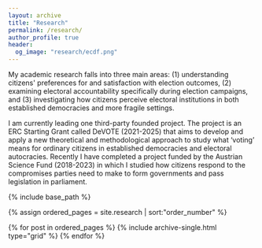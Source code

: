 ```yaml
---
layout: archive
title: "Research"
permalink: /research/
author_profile: true
header:
  og_image: "research/ecdf.png"
---
```


My academic research falls into three main areas: 
(1) understanding citizens' preferences for and satisfaction with election outcomes,
(2) examining electoral accountability specifically during election campaigns, 
and (3) investigating how citizens perceive electoral institutions in both established democracies and more fragile settings.

I am currently leading one third-party founded project. The project is an ERC Starting Grant called DeVOTE (2021-2025) that aims to develop and apply a new theoretical  and methodological approach to study what ‘voting’ means for ordinary citizens in established democracies and electoral autocracies. Recently I have completed a project funded by the Austrian Science Fund (2018-2023) in which I studied how citizens respond to the compromises parties need to make to form governments and pass legislation in parliament. 

<nbsp>

{% include base_path %}

{% assign ordered_pages = site.research | sort:"order_number" %}

{% for post in ordered_pages %}
  {% include archive-single.html type="grid" %}
{% endfor %}

